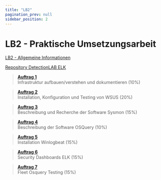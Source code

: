 ```yaml
---
title: "LB2"
pagination_prev: null
sidebar_position: 2
---
```


# LB2 - Praktische Umsetzungsarbeit

[LB2 - Allgemeine Informationen](/data/m182/lb2/lb2_allgemeine_informationen.pdf)

[Repository DetectionLAB ELK](https://github.com/cyberdefenders/DetectionLabELK)

> [**Auftrag 1**](./auftrag-0001.md)  
> Infrastruktur aufbauen/verstehen und dokumentieren (10%)

> [**Auftrag 2**](./auftrag-0002.md)  
> Installation, Konfiguration und Testing von WSUS (20%)

> [**Auftrag 3**](./auftrag-0003.md)  
> Beschreibung und Recherche der Software Sysmon (15%)

> [**Auftrag 4**](./auftrag-0004.md)  
> Beschreibung der Software OSQuery (10%)

> [**Auftrag 5**](./auftrag-0005.md)  
> Installation Winlogbeat (15%)

> [**Auftrag 6**](./auftrag-0006.md)  
> Security Dashboards ELK (15%)

> [**Auftrag 7**](./auftrag-0007.md)  
> Fleet Osquery Testing (15%)
